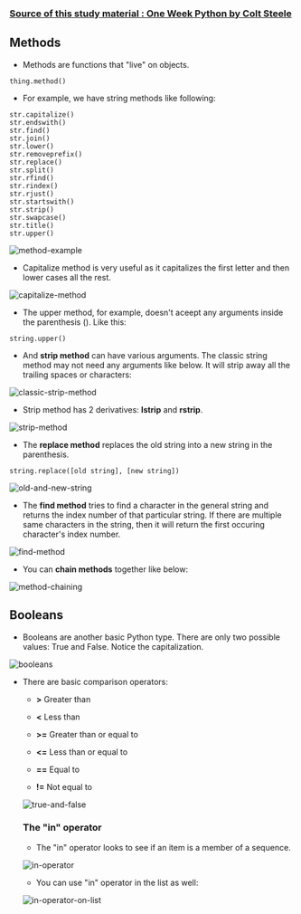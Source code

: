 ### [Source of this study material : One Week Python by Colt Steele](https://www.udemy.com/course/one-week-python/)


## Methods

- Methods are functions that "live" on objects.


```
thing.method()
```


- For example, we have string methods like following:


```
str.capitalize()
str.endswith()
str.find()
str.join()
str.lower()
str.removeprefix()
str.replace()
str.split()
str.rfind()
str.rindex()
str.rjust()
str.startswith()
str.strip()
str.swapcase()
str.title()
str.upper()
```


![method-example](/GCP_ML_pictures/Study-logs/Python/Fundamentals/methods-and-booleans/methods-example.PNG "method example")



- Capitalize method is very useful as it capitalizes the first letter and then lower cases all the rest.


![capitalize-method](/GCP_ML_pictures/Study-logs/Python/Fundamentals/methods-and-booleans/capitalize-method.PNG "Capitalize method")



- The upper method, for example, doesn't aceept any arguments inside the parenthesis (). Like this:


```
string.upper()
```


- And **strip method** can have various arguments. The classic string method may not need any arguments like below. It will strip away all the trailing spaces or characters:



![classic-strip-method](/GCP_ML_pictures/Study-logs/Python/Fundamentals/methods-and-booleans/classic-strip-method.PNG "Classic strip method")



- Strip method has 2 derivatives: **lstrip** and **rstrip**.



![strip-method](/GCP_ML_pictures/Study-logs/Python/Fundamentals/methods-and-booleans/strip-method.PNG "strip methods")



- The **replace method** replaces the old string into a new string in the parenthesis.



```
string.replace([old string], [new string])
```


![old-and-new-string](/GCP_ML_pictures/Study-logs/Python/Fundamentals/methods-and-booleans/old-new-string.PNG "replace method")



- The **find method** tries to find a character in the general string and returns the index number of that particular string. If there are multiple same characters in the string, then it will return the first occuring character's index number.



![find-method](/GCP_ML_pictures/Study-logs/Python/Fundamentals/methods-and-booleans/find-method.PNG "find method")



- You can **chain methods** together like below:


![method-chaining](/GCP_ML_pictures/Study-logs/Python/Fundamentals/methods-and-booleans/method-chaining.PNG "method chaining")




## Booleans

- Booleans are another basic Python type. There are only two possible values: True and False. Notice the capitalization.


![booleans](/GCP_ML_pictures/Study-logs/Python/Fundamentals/methods-and-booleans/booleans.PNG "booleans")



- There are basic comparison operators:

  - **>** Greater than

  - **<** Less than

  - **>=** Greater than or equal to

  - **<=** Less than or equal to

  - **==** Equal to

  - **!=** Not equal to


  ![true-and-false](/GCP_ML_pictures/Study-logs/Python/Fundamentals/methods-and-booleans/true-and-false.PNG "true and false")



  ### The "in" operator

  - The "in" operator looks to see if an item is a member of a sequence. 


  ![in-operator](/GCP_ML_pictures/Study-logs/Python/Fundamentals/methods-and-booleans/in-operator.PNG "in operator")


  - You can use "in" operator in the list as well:


  ![in-operator-on-list](/GCP_ML_pictures/Study-logs/Python/Fundamentals/methods-and-booleans/in-operator-in-list.PNG "in operator on list")


  




